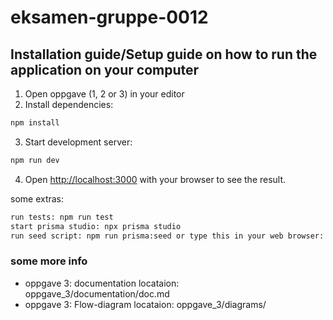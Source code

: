 # eksamen-gruppe-0012

## Installation guide/Setup guide on how to run the application on your computer

1. Open oppgave (1, 2 or 3) in your editor
2. Install dependencies:
```bash
npm install
```
3. Start development server:
```bash
npm run dev
```
4. Open [http://localhost:3000](http://localhost:3000) with your browser to see the result.

some extras:
```bash
run tests: npm run test
start prisma studio: npx prisma studio 
run seed script: npm run prisma:seed or type this in your web browser: http://localhost:3000/api/demo
```

### some more info
- oppgave 3: documentation locataion: oppgave_3/documentation/doc.md
- oppgave 3: Flow-diagram locataion: oppgave_3/diagrams/



